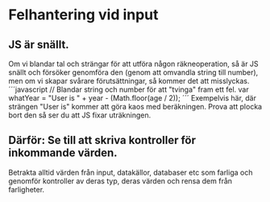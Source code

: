 # Felhantering vid input

## JS är snällt.
Om vi blandar tal och strängar för att utföra någon räkneoperation, så är JS snällt och försöker genomföra den (genom att omvandla string till number), men om vi skapar svårare förutsättningar, så kommer det att misslyckas.
´´´javascript
        // Blandar string och number för att "tvinga" fram ett fel.
        var whatYear = "User is " + year - (Math.floor(age / 2));
´´´
Exempelvis här, där strängen "User is" kommer att göra kaos med beräkningen. Prova att plocka bort den så ser du att JS fixar uträkningen.

## Därför: Se till att skriva kontroller för inkommande värden.
Betrakta alltid värden från input, datakällor, databaser etc som farliga och genomför kontroller av deras typ, deras värden och rensa dem från farligheter.